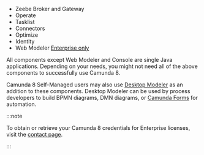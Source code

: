 ---
---

- Zeebe Broker and Gateway
- Operate
- Tasklist
- Connectors
- Optimize
- Identity
- Web Modeler [<span class="badge badge--enterprise-only">Enterprise only</span>](/reference/licenses.md/#web-modeler)

All components except Web Modeler and Console are single Java applications. Depending on your needs, you might not need all of the above components to successfully use Camunda 8.

Camunda 8 Self-Managed users may also use [Desktop Modeler](../../components/modeler/desktop-modeler/install-the-modeler.md) as an addition to these components. Desktop Modeler can be used by process developers to build BPMN diagrams, DMN diagrams, or [Camunda Forms](../../guides/utilizing-forms.md) for automation.

:::note

To obtain or retrieve your Camunda 8 credentials for Enterprise licenses, visit the [contact page](/contact).

:::
